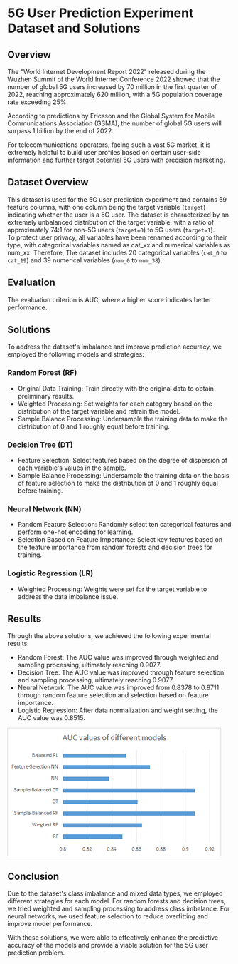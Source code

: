 # 5G User Prediction Experiment Dataset and Solutions

## Overview

The "World Internet Development Report 2022" released during the Wuzhen Summit of the World Internet Conference 2022 showed that the number of global 5G users increased by 70 million in the first quarter of 2022, reaching approximately 620 million, with a 5G population coverage rate exceeding 25%.

According to predictions by Ericsson and the Global System for Mobile Communications Association (GSMA), the number of global 5G users will surpass 1 billion by the end of 2022.

For telecommunications operators, facing such a vast 5G market, it is extremely helpful to build user profiles based on certain user-side information and further target potential 5G users with precision marketing.

## Dataset Overview

This dataset is used for the 5G user prediction experiment and contains 59 feature columns, with one column being the target variable (`target`) indicating whether the user is a 5G user. The dataset is characterized by an extremely unbalanced distribution of the target variable, with a ratio of approximately 74:1 for non-5G users (`target=0`) to 5G users (`target=1`).<br />To protect user privacy, all variables have been renamed according to their type, with categorical variables named as cat_xx and numerical variables as num_xx. Therefore, The dataset includes 20 categorical variables (`cat_0` to `cat_19`) and 39 numerical variables (`num_0` to `num_38`).

## Evaluation

The evaluation criterion is AUC, where a higher score indicates better performance.

## Solutions

To address the dataset's imbalance and improve prediction accuracy, we employed the following models and strategies:

### Random Forest (RF)

- Original Data Training: Train directly with the original data to obtain preliminary results.
- Weighted Processing: Set weights for each category based on the distribution of the target variable and retrain the model.
- Sample Balance Processing: Undersample the training data to make the distribution of 0 and 1 roughly equal before training.

### Decision Tree (DT)

- Feature Selection: Select features based on the degree of dispersion of each variable's values in the sample.
- Sample Balance Processing: Undersample the training data on the basis of feature selection to make the distribution of 0 and 1 roughly equal before training.

### Neural Network (NN)

- Random Feature Selection: Randomly select ten categorical features and perform one-hot encoding for learning.
- Selection Based on Feature Importance: Select key features based on the feature importance from random forests and decision trees for training.

### Logistic Regression (LR)

- Weighted Processing: Weights were set for the target variable to address the data imbalance issue.

## Results

Through the above solutions, we achieved the following experimental results:

- Random Forest: The AUC value was improved through weighted and sampling processing, ultimately reaching 0.9077.
- Decision Tree: The AUC value was improved through feature selection and sampling processing, ultimately reaching 0.9077.
- Neural Network: The AUC value was improved from 0.8378 to 0.8711 through random feature selection and selection based on feature importance.
- Logistic Regression: After data normalization and weight setting, the AUC value was 0.8515.

![image.png](./pics/p1.png)


## Conclusion

Due to the dataset's class imbalance and mixed data types, we employed different strategies for each model. For random forests and decision trees, we tried weighted and sampling processing to address class imbalance. For neural networks, we used feature selection to reduce overfitting and improve model performance.

With these solutions, we were able to effectively enhance the predictive accuracy of the models and provide a viable solution for the 5G user prediction problem.
